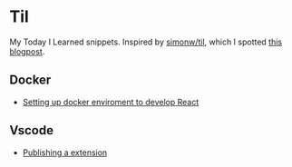 # Til

My Today I Learned snippets. Inspired by [simonw/til](https://github.com/simonw/til), which I spotted [this blogpost](https://simonwillison.net/2020/Jul/10/self-updating-profile-readme/).

## Docker
- [Setting up docker enviroment to develop React](https://github.com/alminisl/Til/blob/master/Docker/Docker%20dev%20enviroment.md)


## Vscode

- [Publishing a extension]()